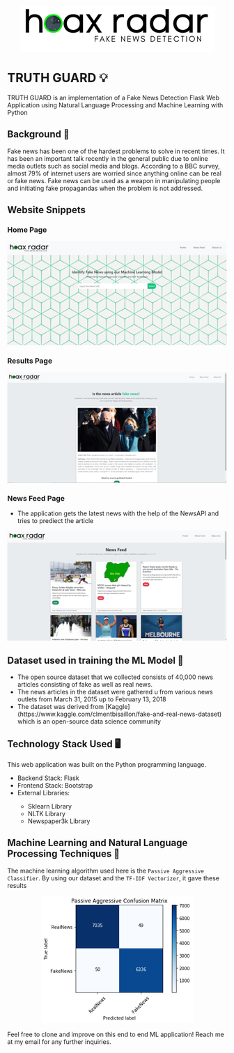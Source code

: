 
<p align="center"> 
<img src="/static/assets/logo.png" class="center">
</p>

# TRUTH GUARD  :bulb:
TRUTH GUARD is an implementation of a Fake News Detection Flask Web Application using Natural Language Processing and Machine Learning with Python

## Background  :newspaper:
Fake news has been one of the hardest problems to solve in recent times. It has been an important talk recently in the general public due to online media outlets such as social media and blogs. According to a BBC survey, almost 79% of internet users are worried since anything online can be real or fake news. Fake news can be used as a weapon in manipulating people and initiating fake propagandas when the problem is not addressed.

## Website Snippets
### Home Page 
![](/static/assets/page1.PNG)
### Results Page
![](/static/assets/page2.PNG)
### News Feed Page
- The application gets the latest news with the help of the NewsAPI and tries to prediect the article 

![](/static/assets/page3.png)

## Dataset used in training the ML Model :iphone:
<ul>
    <li>The open source dataset that we collected consists of 40,000 news articles consisting of fake as well as real news.</li>
    <li>The news articles in the dataset were gathered u from various news outlets from March 31, 2015 up to February 13, 2018</li>
    <li>The dataset was derived from [Kaggle](https://www.kaggle.com/clmentbisaillon/fake-and-real-news-dataset) which is an open-source data science community</li>
</ul>


## Technology Stack Used :desktop_computer:
This web application was built on the Python programming language.
<ul>
    <li>Backend Stack: Flask</li>
    <li>Frontend Stack: Bootstrap</li>
    <li>External Libraries:</li>
        <ul>
            <li>Sklearn Library</li>
            <li>NLTK Library</li>
            <li>Newspaper3k Library</li>
        </ul>
</ul>

## Machine Learning and Natural Language Processing Techniques :mage:
 The machine learning algorithm used here is the `Passive Aggressive Classifier`. By using our dataset and the `TF-IDF Vectorizer`, it gave these results
<p align="center"> 
<img src="/static/assets/matrix.png" class="center">
</p>

Feel free to clone and improve on this end to end ML application!
Reach me at my email for any further inquiries.











